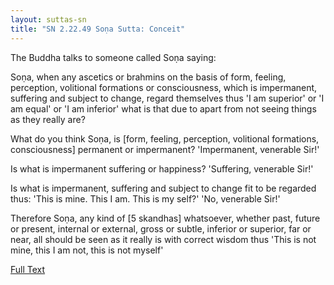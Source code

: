 ```yaml
---
layout: suttas-sn
title: "SN 2.22.49 Soṇa Sutta: Conceit"
---
```


The Buddha talks to someone called Soṇa saying:  

Soṇa, when any ascetics or brahmins on the basis of form, feeling, perception, volitional formations or consciousness, which is impermanent, suffering and subject to change, regard themselves thus 'I am superior' or 'I am equal' or 'I am inferior' what is that due to apart from not seeing things as they really are?  

What do you think Soṇa, is [form, feeling, perception, volitional formations, consciousness] permanent or impermanent? 'Impermanent, venerable Sir!'

Is what is impermanent suffering or happiness? 'Suffering, venerable Sir!' 

Is what is impermanent, suffering and subject to change fit to be regarded thus: 'This is mine. This I am. This is my self?' 'No, venerable Sir!'  

Therefore Soṇa, any kind of [5 skandhas] whatsoever, whether past, future or present, internal or external, gross or subtle, inferior or superior, far or near, all should be seen as it really is with correct wisdom thus 'This is not mine, this I am not, this is not myself'

[Full Text](https://accesstoinsight.org/tipitaka/sn/sn22/sn22.049.wlsh.html)
